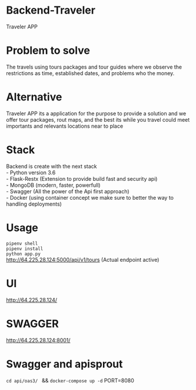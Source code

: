 # Backend-Traveler
Traveler APP 


# Problem to solve
The travels using tours packages and tour guides where we observe the restrictions as time, established dates, and problems who the money.

# Alternative
Traveler APP its a application for the purpose to provide a solution and we offer tour packages, rout maps, and the best its while you travel could meet importants and relevants locations near to place

# Stack
Backend is create with the next stack \
    - Python version 3.6 \
    - Flask-Restx (Extension to provide build fast and security api) \
    - MongoDB (modern, faster, powerfull) \
    - Swagger (All the power of the Api first approach) \
    - Docker (using container concept we make sure to better the way to handling deployments)
    
# Usage

 `pipenv shell` \
 `pipenv install` \
 `python app.py` \
  http://64.225.28.124:5000/api/v1/tours       (Actual endpoint active)
# UI 
 http://64.225.28.124/ 
# SWAGGER
 http://64.225.28.124:8001/
 
 # Swagger and apisprout
 `cd api/oas3/ ` && `docker-compose up -d`
  PORT=8080
 
 
 
 
  
    
